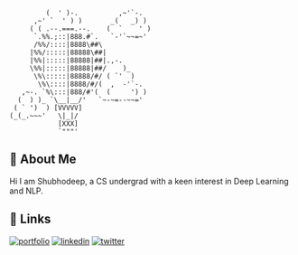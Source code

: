 ```    ,~-.
         (  ' )-.          ,~'`-.
      ,~' `  ' ) )       _(   _) )
     ( ( .--.===.--.    (  `    ' )                                                                            
      `.%%.;::|888.#`.   `-'`~~=~'                  
      /%%/::::|8888\##\
     |%%/:::::|88888\##|
     |%%|:::::|88888|##|.,-.
     \%%|:::::|88888|##/    )_
      \%\:::::|88888/#/ ( `'  )
       \%\::::|8888/#/(  ,  -'`-.
   ,~-. `%\:::|888/#'(  (     ') )
  (  ) )_ `\__|__/'   `~-~=--~~='
 ( ` ')  ) [VVVVV]
(_(_.~~~'   \|_|/   
            [XXX]
            `"""'
```
## 🚀 About Me
Hi I am Shubhodeep, a CS undergrad with a keen interest in Deep Learning and NLP.

## 🔗 Links
[![portfolio](https://img.shields.io/badge/my_portfolio-000?style=for-the-badge&logo=ko-fi&logoColor=white)](https://shubh-man007.github.io/mebew/)
[![linkedin](https://img.shields.io/badge/linkedin-0A66C2?style=for-the-badge&logo=linkedin&logoColor=white)](https://www.linkedin.com/in/shubhodeep-de-ba97a81a4/)
[![twitter](https://img.shields.io/badge/twitter-1DA1F2?style=for-the-badge&logo=twitter&logoColor=white)](https://x.com/randombro420?t=19c5DEH-YQjpCO04iEXiyw&s=09)
